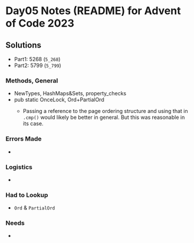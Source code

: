 # Day05 Notes (README) for Advent of Code 2023

## Solutions
- Part1: 5268 (`5_268`)
- Part2: 5799 (`5_799`)

### Methods, General
- NewTypes, HashMaps&Sets, property_checks
- pub static OnceLock<comparison basis>, Ord+PartialOrd
  - Passing a reference to the page ordering structure and using that in `.cmp()` would likely be better in general.  But this was reasonable in its case.

### Errors Made
-

### Logistics
-

### Had to Lookup
- `Ord` & `PartialOrd`

### Needs
-
